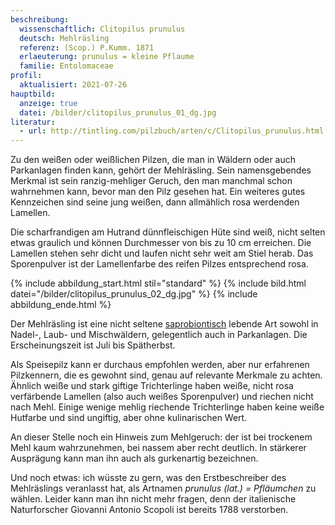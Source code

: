 ```yaml
---
beschreibung:
  wissenschaftlich: Clitopilus prunulus
  deutsch: Mehlräsling
  referenz: (Scop.) P.Kumm. 1871
  erlaeuterung: prunulus = kleine Pflaume
  familie: Entolomaceae
profil:
  aktualisiert: 2021-07-26
hauptbild:
  anzeige: true
  datei: /bilder/clitopilus_prunulus_01_dg.jpg
literatur:
  - url: http://tintling.com/pilzbuch/arten/c/Clitopilus_prunulus.html
---
```

Zu den weißen oder weißlichen Pilzen, die man in Wäldern oder auch Parkanlagen finden kann, gehört der Mehlräsling. Sein namensgebendes Merkmal ist sein ranzig-mehliger Geruch, den man manchmal schon wahrnehmen kann, bevor man den Pilz gesehen hat. Ein weiteres gutes Kennzeichen sind seine jung weißen, dann allmählich rosa werdenden Lamellen.

Die scharfrandigen am Hutrand dünnfleischigen Hüte sind weiß, nicht selten etwas graulich und können Durchmesser von bis zu 10 cm erreichen. Die Lamellen stehen sehr dicht und laufen nicht sehr weit am Stiel herab. Das Sporenpulver ist der Lamellenfarbe des reifen Pilzes entsprechend rosa.

{% include abbildung_start.html stil="standard" %}
{% include bild.html datei="/bilder/clitopilus_prunulus_02_dg.jpg" %}
{% include abbildung_ende.html %}

Der Mehlräsling ist eine nicht seltene [saprobiontisch](saprobiontisch "Glossar") lebende Art sowohl in Nadel-, Laub- und Mischwäldern, gelegentlich auch in Parkanlagen. Die Erscheinungszeit ist Juli bis Spätherbst.

Als Speisepilz kann er durchaus empfohlen werden, aber nur erfahrenen Pilzkennern, die es gewohnt sind, genau auf relevante Merkmale zu achten. Ähnlich weiße und stark giftige Trichterlinge haben weiße, nicht rosa verfärbende Lamellen (also auch weißes Sporenpulver) und riechen nicht nach Mehl. Einige wenige mehlig riechende Trichterlinge haben keine weiße Hutfarbe und sind ungiftig, aber ohne kulinarischen Wert.

An dieser Stelle noch ein Hinweis zum Mehlgeruch: der ist bei trockenem Mehl kaum wahrzunehmen, bei nassem aber recht deutlich. In stärkerer Ausprägung kann man ihn auch als gurkenartig bezeichnen. 

Und noch etwas: ich wüsste zu gern, was den Erstbeschreiber des Mehlräslings veranlasst hat, als Artnamen *prunulus (lat.) = Pfläumchen* zu wählen. Leider kann man ihn nicht mehr fragen, denn der italienische Naturforscher Giovanni Antonio Scopoli ist bereits 1788 verstorben.